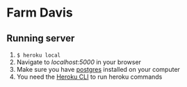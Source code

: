 # Farm Davis


## Running server

1. ```$ heroku local```  
2. Navigate to _localhost:5000_ in your browser
3. Make sure you have [postgres](https://www.postgresql.org/download) installed on your computer
4. You need the [Heroku CLI](https://devcenter.heroku.com/articles/heroku-cli) to run heroku commands
